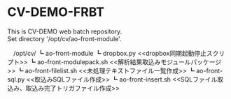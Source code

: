 # CV-DEMO-FRBT
This is CV-DEMO web batch repository.<br/>
Set directory '/opt/cv/ao-front-module'.<br/>

　/opt/cv/
  ┗ ao-front-module
     ┗ dropbox.py             <<dropbox同期起動停止スクリプト>>
     ┗ ao-front-modulepack.sh <<解析結果取込みモジュールパッケージ>>
       ┗ ao-front-filelist.sh   <<未処理テキストファイル一覧作成>>
       ┗ ao-front-sql.py        <<取込みSQLファイル作成>>
       ┗ ao-front-insert.sh     <<SQLファイル取込み、取込み完了トリガファイル作成>>
       
